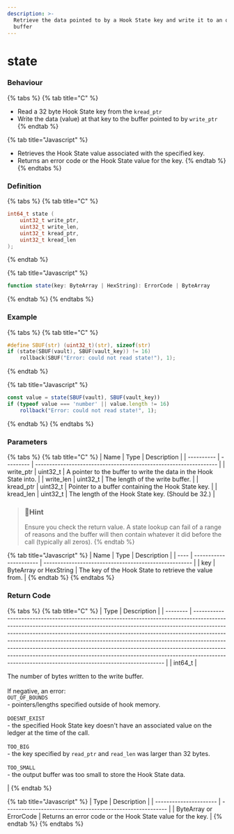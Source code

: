 ```yaml
---
description: >-
  Retrieve the data pointed to by a Hook State key and write it to an output
  buffer
---
```


# state

### Behaviour

{% tabs %}
{% tab title="C" %}
* Read a 32 byte Hook State key from the `kread_ptr`
* Write the data (value) at that key to the buffer pointed to by `write_ptr`
{% endtab %}

{% tab title="Javascript" %}
* Retrieves the Hook State value associated with the specified key.
* Returns an error code or the Hook State value for the key.
{% endtab %}
{% endtabs %}

### Definition

{% tabs %}
{% tab title="C" %}
```c
int64_t state (
    uint32_t write_ptr,
    uint32_t write_len,
    uint32_t kread_ptr,
    uint32_t kread_len  
);
```
{% endtab %}

{% tab title="Javascript" %}
```javascript
function state(key: ByteArray | HexString): ErrorCode | ByteArray
```
{% endtab %}
{% endtabs %}



### Example

{% tabs %}
{% tab title="C" %}
```c
#define SBUF(str) (uint32_t)(str), sizeof(str)
if (state(SBUF(vault), SBUF(vault_key)) != 16)
    rollback(SBUF("Error: could not read state!"), 1);
```
{% endtab %}

{% tab title="Javascript" %}
```javascript
const value = state(SBUF(vault), SBUF(vault_key))
if (typeof value === 'number' || value.length != 16)
    rollback("Error: could not read state!", 1);
```
{% endtab %}
{% endtabs %}



### Parameters

{% tabs %}
{% tab title="C" %}
| Name       | Type      | Description                                                       |
| ---------- | --------- | ----------------------------------------------------------------- |
| write\_ptr | uint32\_t | A pointer to the buffer to write the data in the Hook State into. |
| write\_len | uint32\_t | The length of the write buffer.                                   |
| kread\_ptr | uint32\_t | Pointer to a buffer containing the Hook State key.                |
| kread\_len | uint32\_t | The length of the Hook State key. (Should be 32.)                 |

> ### 📘Hint
>
> Ensure you check the return value. A state lookup can fail of a range of reasons and the buffer will then contain whatever it did before the call (typically all zeros).
{% endtab %}

{% tab title="Javascript" %}
| Name | Type                   | Description                                           |
| ---- | ---------------------- | ----------------------------------------------------- |
| key  | ByteArray or HexString | The key of the Hook State to retrieve the value from. |
{% endtab %}
{% endtabs %}



### Return Code

{% tabs %}
{% tab title="C" %}
| Type     | Description                                                                                                                                                                                                                                                                                                                                                                                                                                                                                                                                             |
| -------- | ------------------------------------------------------------------------------------------------------------------------------------------------------------------------------------------------------------------------------------------------------------------------------------------------------------------------------------------------------------------------------------------------------------------------------------------------------------------------------------------------------------------------------------------------------- |
| int64\_t | <p>The number of bytes written to the write buffer.<br><br>If negative, an error:<br><code>OUT_OF_BOUNDS</code><br>- pointers/lengths specified outside of hook memory.<br><br><code>DOESNT_EXIST</code><br>- the specified Hook State key doesn't have an associated value on the ledger at the time of the call.<br><br><code>TOO_BIG</code><br>- the key specified by <code>read_ptr</code> and <code>read_len</code> was larger than 32 bytes.<br><br><code>TOO_SMALL</code><br>- the output buffer was too small to store the Hook State data.</p> |
{% endtab %}

{% tab title="Javascript" %}
| Type                   | Description                                                |
| ---------------------- | ---------------------------------------------------------- |
| ByteArray or ErrorCode | Returns an error code or the Hook State value for the key. |
{% endtab %}
{% endtabs %}

